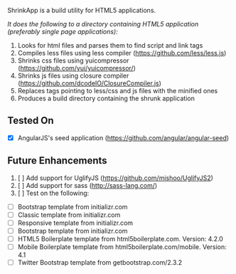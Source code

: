 ShrinkApp is a build utility for HTML5 applications.

*It does the following to a directory containing HTML5 application (preferably single page applications):*

1. Looks for html files and parses them to find script and link tags
2. Compiles less files using less compiler (https://github.com/less/less.js)
3. Shrinks css files using yuicompressor (https://github.com/yui/yuicompressor/)
4. Shrinks js files using closure compiler (https://github.com/dcodeIO/ClosureCompiler.js)
5. Replaces tags pointing to less/css and js files with the minified ones
6. Produces a build directory containing the shrunk application


Tested On
----------

- [x] AngularJS's seed application (https://github.com/angular/angular-seed)


Future Enhancements
---------------------

1. [ ] Add support for UglifyJS (https://github.com/mishoo/UglifyJS2)
2. [ ] Add support for sass (http://sass-lang.com/)
3. [ ] Test on the following:

- [ ] Bootstrap template from initializr.com
- [ ] Classic template from initializr.com
- [ ] Responsive template from initializr.com
- [ ] Bootstrap template from initializr.com
- [ ] HTML5 Boilerplate template from html5boilerplate.com. Version: 4.2.0
- [ ] Mobile Boilerplate template from html5boilerplate.com/mobile. Version: 4.1
- [ ] Twitter Bootstrap template from getbootstrap.com/2.3.2
